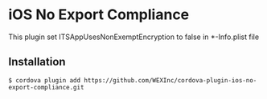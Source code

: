 # iOS No Export Compliance

This plugin set ITSAppUsesNonExemptEncryption to false in *-Info.plist file

## Installation

`$ cordova plugin add https://github.com/WEXInc/cordova-plugin-ios-no-export-compliance.git`
